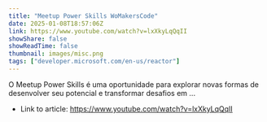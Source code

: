 ```yaml
---
title: "Meetup Power Skills WoMakersCode"
date: 2025-01-08T18:57:06Z
link: https://www.youtube.com/watch?v=lxXkyLqQqII
showShare: false
showReadTime: false
thumbnail: images/misc.png
tags: ["developer.microsoft.com/en-us/reactor"]
---
```

O Meetup Power Skills é uma oportunidade para explorar novas formas de desenvolver seu potencial e transformar desafios em ...

- Link to article: https://www.youtube.com/watch?v=lxXkyLqQqII